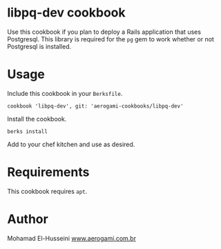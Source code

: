 # libpq-dev cookbook

Use this cookbook if you plan to deploy a Rails application that uses Postgresql. This library is required for the `pg` gem to work whether or not Postgresql is installed.

# Usage

Include this cookbook in your `Berksfile`.

````
cookbook 'libpq-dev', git: 'aerogami-cookbooks/libpq-dev'
````

Install the cookbook.

````
berks install
````

Add to your chef kitchen and use as desired.

# Requirements

This cookbook requires `apt`.

# Author

Mohamad El-Husseini
www.aerogami.com.br
